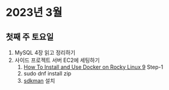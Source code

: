 
# 2023년 3월

## 첫째 주 토요일

1. MySQL 4장 읽고 정리하기
2. 사이드 프로젝트 서버 EC2에 세팅하기
   1. [How To Install and Use Docker on Rocky Linux 9](https://www.digitalocean.com/community/tutorials/how-to-install-and-use-docker-on-rocky-linux-9) Step-1
   2. sudo dnf install zip
   3. [sdkman](https://johngrib.github.io/wiki/cmd/sdkman/) 설치